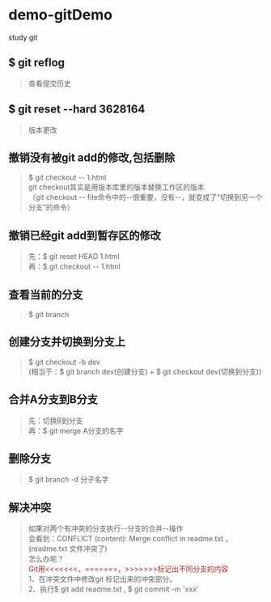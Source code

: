 # demo-gitDemo
study git

##  $ git reflog
 >查看提交历史

##  $ git reset --hard 3628164
 >版本更改

## 撤销没有被git add的修改,包括删除
 > $ git checkout -- 1.html <br/>
 >git checkout其实是用版本库里的版本替换工作区的版本 <br/>
 >（git checkout -- file命令中的--很重要，没有--，就变成了“切换到另一个分支”的命令）

## 撤销已经git add到暂存区的修改
 >先：$ git reset HEAD 1.html <br/>
 >再：$ git checkout -- 1.html

## 查看当前的分支
 >$ git branch

## 创建分支并切换到分支上
 >$ git checkout -b dev <br/>
 >(相当于：$ git branch dev(创建分支) + $ git checkout dev(切换到分支))

## 合并A分支到B分支
 >先：切换B到分支 <br/>
 >再：$ git merge A分支的名字

## 删除分支
 >$ git branch -d 分子名字

## 解决冲突
 >如果对两个有冲突的分支执行--分支的合并--操作 <br/>
 >会看到：CONFLICT (content): Merge conflict in readme.txt 。(readme.txt 文件冲突了)<br/>
 >怎么办呢？<br/>
 > <font color="#A52A2A">Git用<<<<<<<，=======，>>>>>>>标记出不同分支的内容</font><br/>
 > 1、在冲突文件中修改git 标记出来的冲突部分。<br/>
 > 2、执行$ git add readme.txt , $ git commit -m 'xxx'

